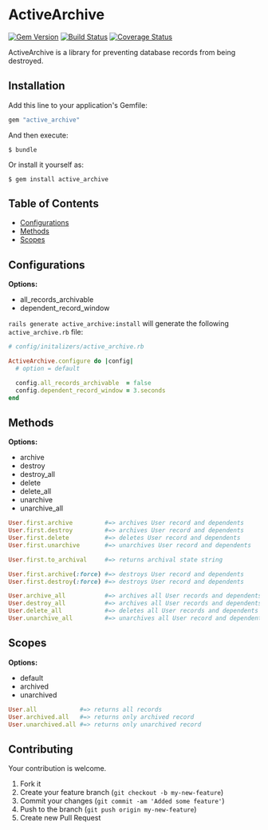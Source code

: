 # ActiveArchive

[![Gem Version](https://badge.fury.io/rb/active_archive.svg)](http://badge.fury.io/rb/active_archive)
[![Build Status](https://travis-ci.org/drexed/active_archive.svg?branch=master)](https://travis-ci.org/drexed/active_archive)
[![Coverage Status](https://coveralls.io/repos/github/drexed/active_archive/badge.svg?branch=master)](https://coveralls.io/github/drexed/active_archive?branch=master)

ActiveArchive is a library for preventing database records from being destroyed.

## Installation

Add this line to your application's Gemfile:

```ruby
gem "active_archive"
```

And then execute:

    $ bundle

Or install it yourself as:

    $ gem install active_archive

## Table of Contents

* [Configurations](#configurations)
* [Methods](#methods)
* [Scopes](#scopes)

## Configurations

**Options:**
 * all_records_archivable
 * dependent_record_window

`rails generate active_archive:install` will generate the following `active_archive.rb` file:

```ruby
# config/initalizers/active_archive.rb

ActiveArchive.configure do |config|
  # option = default

  config.all_records_archivable  = false
  config.dependent_record_window = 3.seconds
end
```

## Methods

**Options:**
 * archive
 * destroy
 * destroy_all
 * delete
 * delete_all
 * unarchive
 * unarchive_all

```ruby
User.first.archive         #=> archives User record and dependents
User.first.destroy         #=> archives User record and dependents
User.first.delete          #=> deletes User record and dependents
User.first.unarchive       #=> unarchives User record and dependents

User.first.to_archival     #=> returns archival state string

User.first.archive(:force) #=> destroys User record and dependents
User.first.destroy(:force) #=> destroys User record and dependents

User.archive_all           #=> archives all User records and dependents
User.destroy_all           #=> archives all User records and dependents
User.delete_all            #=> deletes all User records and dependents
User.unarchive_all         #=> unarchives all User record and dependents
```

## Scopes

**Options:**
 * default
 * archived
 * unarchived

```ruby
User.all            #=> returns all records
User.archived.all   #=> returns only archived record
User.unarchived.all #=> returns only unarchived record
```

## Contributing

Your contribution is welcome.

1. Fork it
2. Create your feature branch (`git checkout -b my-new-feature`)
3. Commit your changes (`git commit -am 'Added some feature'`)
4. Push to the branch (`git push origin my-new-feature`)
5. Create new Pull Request
